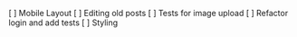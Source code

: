 [ ] Mobile Layout
[ ] Editing old posts
[ ] Tests for image upload
[ ] Refactor login and add tests
[ ] Styling